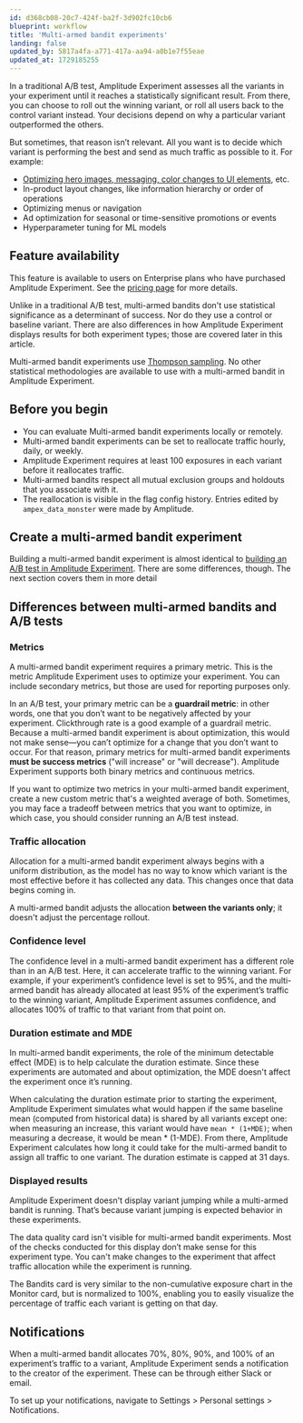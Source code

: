 ```yaml
---
id: d368cb08-20c7-424f-ba2f-3d902fc10cb6
blueprint: workflow
title: 'Multi-armed bandit experiments'
landing: false
updated_by: 5817a4fa-a771-417a-aa94-a0b1e7f55eae
updated_at: 1729185255
---
```

In a traditional A/B test, Amplitude Experiment assesses all the variants in your experiment until it reaches a statistically significant result. From there, you can choose to roll out the winning variant, or roll all users back to the control variant instead. Your decisions depend on why a particular variant outperformed the others.

But sometimes, that reason isn’t relevant. All you want is to decide which variant is performing the best and send as much traffic as possible to it. For example:

- [Optimizing hero images, messaging, color changes to UI elements](/docs/web-experiment/set-up-a-web-experiment), etc.
- In-product layout changes, like information hierarchy or order of operations
- Optimizing menus or navigation
- Ad optimization for seasonal or time-sensitive promotions or events
- Hyperparameter tuning for ML models

## Feature availability

This feature is available to users on Enterprise plans who have purchased Amplitude Experiment. See the [pricing page](https://amplitude.com/pricing) for more details.

Unlike in a traditional A/B test, multi-armed bandits don't use statistical significance as a determinant of success. Nor do they use a control or baseline variant. There are also differences in how Amplitude Experiment displays results for both experiment types; those are covered later in this article.

Multi-armed bandit experiments use [Thompson sampling](https://en.wikipedia.org/wiki/Thompson_sampling). No other statistical methodologies are available to use with a multi-armed bandit in Amplitude Experiment.

## Before you begin

- You can evaluate Multi-armed bandit experiments locally or remotely.
- Multi-armed bandit experiments can be set to reallocate traffic hourly, daily, or weekly.
- Amplitude Experiment requires at least 100 exposures in each variant before it reallocates traffic.
- Multi-armed bandits respect all mutual exclusion groups and holdouts that you associate with it.
- The reallocation is visible in the flag config history. Entries edited by `ampex_data_monster` were made by Amplitude.

## Create a multi-armed bandit experiment

Building a multi-armed bandit experiment is almost identical to [building an A/B test in Amplitude Experiment](/docs/feature-experiment/overview). There are some differences, though. The next section covers them in more detail

## Differences between multi-armed bandits and A/B tests

### Metrics

A multi-armed bandit experiment requires a primary metric. This is the metric Amplitude Experiment uses to optimize your experiment. You can include secondary metrics, but those are used for reporting purposes only.

In an A/B test, your primary metric can be a **guardrail metric**: in other words, one that you don’t want to be negatively affected by your experiment. Clickthrough rate is a good example of a guardrail metric. Because a multi-armed bandit experiment is about optimization, this would not make sense—you can’t optimize for a change that you don’t want to occur. For that reason, primary metrics for multi-armed bandit experiments **must be success metrics** ("will increase" or "will decrease"). Amplitude Experiment supports both binary metrics and continuous metrics.

If you want to optimize two metrics in your multi-armed bandit experiment, create a new custom metric that's a weighted average of both. Sometimes, you may face a tradeoff between metrics that you want to optimize, in which case, you should consider running an A/B test instead.

### Traffic allocation

Allocation for a multi-armed bandit experiment always begins with a uniform distribution, as the model has no way to know which variant is the most effective before it has collected any data. This changes once that data begins coming in.

A multi-armed bandit adjusts the allocation **between the variants only**; it doesn't adjust the percentage rollout.

### Confidence level
The confidence level in a multi-armed bandit experiment has a different role than in an A/B test. Here, it can accelerate traffic to the winning variant. For example, if your experiment’s confidence level is set to 95%, and the multi-armed bandit has already allocated at least 95% of the experiment’s traffic to the winning variant, Amplitude Experiment assumes confidence, and allocates 100% of traffic to that variant from that point on.

### Duration estimate and MDE

In multi-armed bandit experiments, the role of the minimum detectable effect (MDE) is to help calculate the duration estimate. Since these experiments are automated and about optimization, the MDE doesn't affect the experiment once it’s running.

When calculating the duration estimate prior to starting the experiment, Amplitude Experiment simulates what would happen if the same baseline mean (computed from historical data) is shared by all variants except one: when measuring an increase, this variant would have `mean * (1+MDE)`; when measuring a decrease, it would be mean * (1-MDE). From there, Amplitude Experiment calculates how long it could take for the multi-armed bandit to assign all traffic to one variant. The duration estimate is capped at 31 days.

### Displayed results

Amplitude Experiment doesn't display variant jumping while a multi-armed bandit is running. That’s because variant jumping is expected behavior in these experiments.

The data quality card isn't visible for multi-armed bandit experiments. Most of the checks conducted for this display don’t make sense for this experiment type. You can't make changes to the experiment that affect traffic allocation while the experiment is running.

The Bandits card is very similar to the non-cumulative exposure chart in the Monitor card, but is normalized to 100%, enabling you to easily visualize the percentage of traffic each variant is getting on that day.

## Notifications
When a multi-armed bandit allocates 70%, 80%, 90%, and 100% of an experiment’s traffic to a variant, Amplitude Experiment sends a notification to the creator of the experiment. These can be through either Slack or email. 

To set up your notifications, navigate to Settings > Personal settings > Notifications.